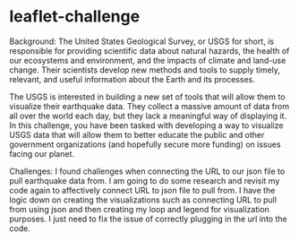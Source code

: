 # leaflet-challenge

Background: 
The United States Geological Survey, or USGS for short, is responsible for providing scientific data about natural hazards, the health of our ecosystems and environment, and the impacts of climate and land-use change. Their scientists develop new methods and tools to supply timely, relevant, and useful information about the Earth and its processes.

The USGS is interested in building a new set of tools that will allow them to visualize their earthquake data. They collect a massive amount of data from all over the world each day, but they lack a meaningful way of displaying it. In this challenge, you have been tasked with developing a way to visualize USGS data that will allow them to better educate the public and other government organizations (and hopefully secure more funding) on issues facing our planet.




Challenges: 
I found challenges when connecting the URL to our json file to pull earthquake data from. I am going to do some research and revisit my code again to affectively connect URL to json file to pull from. I have the logic down on creating the visualizations such as connecting URL to pull from using json and then creating my loop and legend for visualization purposes. I just need to fix the issue of correctly plugging in the url into the code. 
